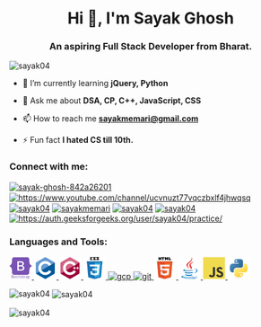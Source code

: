 <h1 align="center">Hi 👋, I'm Sayak Ghosh</h1>
<h3 align="center">An aspiring Full Stack Developer from Bharat.</h3>

<p align="left"> <img src="https://komarev.com/ghpvc/?username=sayak04&label=Profile%20views&color=0e75b6&style=flat" alt="sayak04" /> </p>

- 🌱 I’m currently learning **jQuery, Python**

- 💬 Ask me about **DSA, CP, C++, JavaScript, CSS**

- 📫 How to reach me **sayakmemari@gmail.com**

- ⚡ Fun fact **I hated CS till 10th.**

<h3 align="left">Connect with me:</h3>
<p align="left">
<a href="https://linkedin.com/in/sayak-ghosh-842a26201" target="blank"><img align="center" src="https://raw.githubusercontent.com/rahuldkjain/github-profile-readme-generator/master/src/images/icons/Social/linked-in-alt.svg" alt="sayak-ghosh-842a26201" height="30" width="40" /></a>
<a href="https://www.youtube.com/c/https://www.youtube.com/channel/ucvnuzt77vqczbxlf4jhwqsq" target="blank"><img align="center" src="https://raw.githubusercontent.com/rahuldkjain/github-profile-readme-generator/master/src/images/icons/Social/youtube.svg" alt="https://www.youtube.com/channel/ucvnuzt77vqczbxlf4jhwqsq" height="30" width="40" /></a>
<a href="https://www.codechef.com/users/sayak04" target="blank"><img align="center" src="https://cdn.jsdelivr.net/npm/simple-icons@3.1.0/icons/codechef.svg" alt="sayak04" height="30" width="40" /></a>
<a href="https://www.hackerrank.com/sayakmemari" target="blank"><img align="center" src="https://raw.githubusercontent.com/rahuldkjain/github-profile-readme-generator/master/src/images/icons/Social/hackerrank.svg" alt="sayakmemari" height="30" width="40" /></a>
<a href="https://codeforces.com/profile/sayak04" target="blank"><img align="center" src="https://raw.githubusercontent.com/rahuldkjain/github-profile-readme-generator/master/src/images/icons/Social/codeforces.svg" alt="sayak04" height="30" width="40" /></a>
<a href="https://www.leetcode.com/sayak04" target="blank"><img align="center" src="https://raw.githubusercontent.com/rahuldkjain/github-profile-readme-generator/master/src/images/icons/Social/leet-code.svg" alt="sayak04" height="30" width="40" /></a>
<a href="https://auth.geeksforgeeks.org/user/https://auth.geeksforgeeks.org/user/sayak04/practice/" target="blank"><img align="center" src="https://raw.githubusercontent.com/rahuldkjain/github-profile-readme-generator/master/src/images/icons/Social/geeks-for-geeks.svg" alt="https://auth.geeksforgeeks.org/user/sayak04/practice/" height="30" width="40" /></a>
</p>

<h3 align="left">Languages and Tools:</h3>
<p align="left"> <a href="https://getbootstrap.com" target="_blank" rel="noreferrer"> <img src="https://raw.githubusercontent.com/devicons/devicon/master/icons/bootstrap/bootstrap-plain-wordmark.svg" alt="bootstrap" width="40" height="40"/> </a> <a href="https://www.cprogramming.com/" target="_blank" rel="noreferrer"> <img src="https://raw.githubusercontent.com/devicons/devicon/master/icons/c/c-original.svg" alt="c" width="40" height="40"/> </a> <a href="https://www.w3schools.com/cpp/" target="_blank" rel="noreferrer"> <img src="https://raw.githubusercontent.com/devicons/devicon/master/icons/cplusplus/cplusplus-original.svg" alt="cplusplus" width="40" height="40"/> </a> <a href="https://www.w3schools.com/css/" target="_blank" rel="noreferrer"> <img src="https://raw.githubusercontent.com/devicons/devicon/master/icons/css3/css3-original-wordmark.svg" alt="css3" width="40" height="40"/> </a> <a href="https://cloud.google.com" target="_blank" rel="noreferrer"> <img src="https://www.vectorlogo.zone/logos/google_cloud/google_cloud-icon.svg" alt="gcp" width="40" height="40"/> </a> <a href="https://git-scm.com/" target="_blank" rel="noreferrer"> <img src="https://www.vectorlogo.zone/logos/git-scm/git-scm-icon.svg" alt="git" width="40" height="40"/> </a> <a href="https://www.w3.org/html/" target="_blank" rel="noreferrer"> <img src="https://raw.githubusercontent.com/devicons/devicon/master/icons/html5/html5-original-wordmark.svg" alt="html5" width="40" height="40"/> </a> <a href="https://www.java.com" target="_blank" rel="noreferrer"> <img src="https://raw.githubusercontent.com/devicons/devicon/master/icons/java/java-original.svg" alt="java" width="40" height="40"/> </a> <a href="https://developer.mozilla.org/en-US/docs/Web/JavaScript" target="_blank" rel="noreferrer"> <img src="https://raw.githubusercontent.com/devicons/devicon/master/icons/javascript/javascript-original.svg" alt="javascript" width="40" height="40"/> </a> <a href="https://www.python.org" target="_blank" rel="noreferrer"> <img src="https://raw.githubusercontent.com/devicons/devicon/master/icons/python/python-original.svg" alt="python" width="40" height="40"/> </a> </p>

<p><img align="left" src="https://github-readme-stats.vercel.app/api/top-langs?username=sayak04&show_icons=true&locale=en&layout=compact" alt="sayak04" /></p>

<p>&nbsp;<img align="center" src="https://github-readme-stats.vercel.app/api?username=sayak04&show_icons=true&locale=en" alt="sayak04" /></p>

<p><img align="center" src="https://github-readme-streak-stats.herokuapp.com/?user=sayak04&" alt="sayak04" /></p>
